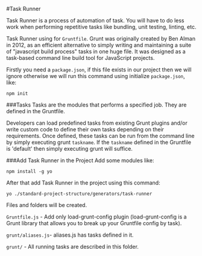 #Task Runner

Task Runner is a process of automation of task. You will have to do less work when performing repetitive tasks like bundling, unit testing, linting, etc.

Task Runner using for `Gruntfile`.
Grunt was originally created by Ben Alman in 2012, as an efficient alternative to simply writing and maintaining a suite of "javascript build process" tasks in one huge file. It was designed as a task-based command line build tool for JavaScript projects.

Firstly you need a `package.json`,  if this file exists in our project then we will ignore otherwise we will run this command using initialize `package.json`, like:

    npm init

###Tasks
Tasks are the modules that performs a specified job. They are defined in the Gruntfile.

Developers can load predefined tasks from existing Grunt plugins and/or write custom code to define their own tasks depending on their requirements. Once defined, these tasks can be run from the command line by simply executing grunt `taskname`. If the `taskname` defined in the Gruntfile is 'default' then simply executing grunt will suffice.

###Add Task Runner in the Project
Add some modules like:

    npm install -g yo
After that add Task Runner in the project using this command:

    yo ./standard-project-structure/generators/task-runner
Files and folders will be created.

`Gruntfile.js` - Add only load-grunt-config plugin (load-grunt-config is a Grunt library that allows you to break up your Gruntfile config by task).

`grunt/aliases.js`- aliases.js has tasks defined in it.

`grunt/` - All running tasks are described in this folder.
